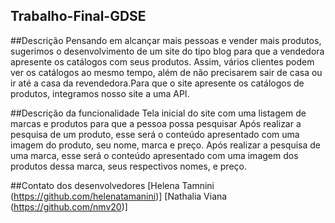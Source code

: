 ## Trabalho-Final-GDSE

##Descrição
Pensando em alcançar mais pessoas e vender mais produtos, sugerimos o desenvolvimento de um site do tipo blog para que a vendedora apresente os catálogos com seus produtos. Assim, vários clientes podem ver os catálogos ao mesmo tempo, além de não precisarem sair de casa ou ir até a casa da revendedora.Para que o site apresente os catálogos de produtos, integramos nosso site a uma API.

##Descrição da funcionalidade
Tela inicial do site com uma listagem de marcas e produtos para que a pessoa possa pesquisar
Após realizar a pesquisa de um produto, esse será o conteúdo apresentado com uma imagem do produto, seu nome, marca e preço.
Após realizar a pesquisa de uma marca, esse será o conteúdo apresentado com uma imagem dos produtos dessa marca, seus respectivos nomes, e preço.

##Contato dos desenvolvedores
[Helena Tamnini (https://github.com/helenatamanini)]
[Nathalia Viana (https://github.com/nmv20)]
